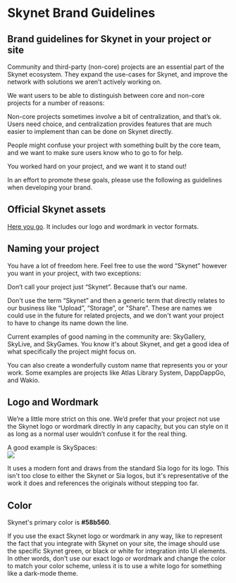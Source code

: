 # Skynet Brand Guidelines

## Brand guidelines for Skynet in your project or site <a id="brand_guidelines_for_skynet_in_your_project_or_site"></a>

Community and third-party \(non-core\) projects are an essential part of the Skynet ecosystem. They expand the use-cases for Skynet, and improve the network with solutions we aren’t actively working on.

We want users to be able to distinguish between core and non-core projects for a number of reasons:

Non-core projects sometimes involve a bit of centralization, and that’s ok. Users need choice, and centralization provides features that are much easier to implement than can be done on Skynet directly.

People might confuse your project with something built by the core team, and we want to make sure users know who to go to for help.

You worked hard on your project, and we want it to stand out!

In an effort to promote these goals, please use the following as guidelines when developing your brand.

## Official Skynet assets <a id="official_sia_assets"></a>

[Here you go](https://siasky.net/CAAtZgB80KZVKzMzRBgwvgSr0gejojcm49TyoDB8nnTzQQ). It includes our logo and wordmark in vector formats.

## Naming your project <a id="naming_your_project"></a>

You have a lot of freedom here. Feel free to use the word “Skynet” however you want in your project, with two exceptions:

Don’t call your project just “Skynet”. Because that’s our name.

Don't use the term “Skynet” and then a generic term that directly relates to our business like “Upload”, “Storage”, or "Share". These are names we could use in the future for related projects, and we don't want your project to have to change its name down the line.

Current examples of good naming in the community are: SkyGallery, SkyLive, and SkyGames. You know it's about Skynet, and get a good idea of what specifically the project might focus on.

You can also create a wonderfully custom name that represents you or your work. Some examples are projects like Atlas Library System, DappDappGo, and Wakio.

## Logo and Wordmark <a id="logo_and_wordmark"></a>

We’re a little more strict on this one. We’d prefer that your project not use the Skynet logo or wordmark directly in any capacity, but you can style on it as long as a normal user wouldn’t confuse it for the real thing.

A good example is SkySpaces:  
![](https://files.helpdocs.io/obkhjggi1d/articles/v9ww0cthi5/1598558209852/sky-spaces-g-531-bd-028.png)

It uses a modern font and draws from the standard Sia logo for its logo. This isn't too close to either the Skynet or Sia logos, but it's representative of the work it does and references the originals without stepping too far.

## Color <a id="color"></a>

Skynet's primary color is **\#58b560**.

If you use the exact Skynet logo or wordmark in any way, like to represent the fact that you integrate with Skynet on your site, the image should use the specific Skynet green, or black or white for integration into UI elements. In other words, don't use our exact logo or wordmark and change the color to match your color scheme, unless it is to use a white logo for something like a dark-mode theme.

